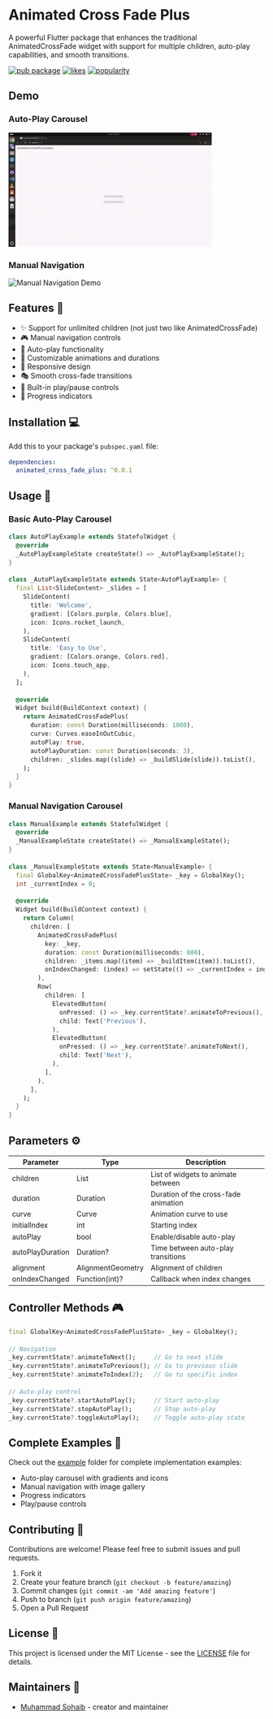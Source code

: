 # Animated Cross Fade Plus

A powerful Flutter package that enhances the traditional AnimatedCrossFade widget with support for multiple children, auto-play capabilities, and smooth transitions.

[![pub package](https://img.shields.io/pub/v/animated_cross_fade_plus.svg)](https://pub.dev/packages/animated_cross_fade_plus)
[![likes](https://img.shields.io/pub/likes/animated_cross_fade_plus?style=flat-square)](https://pub.dev/packages/animated_cross_fade_plus/score)
[![popularity](https://img.shields.io/pub/popularity/animated_cross_fade_plus?style=flat-square)](https://pub.dev/packages/animated_cross_fade_plus/score)

## Demo

### Auto-Play Carousel

![Auto-play Demo](https://raw.githubusercontent.com/MuhammadSohaib-pro/animated_cross_fade_plus/master/example/assets/auto_play_demo.gif)

### Manual Navigation

![Manual Navigation Demo](https://raw.githubusercontent.com/MuhammadSohaib-pro/animated_cross_fade_plus/master/example/assets/manual_demo.gif)

## Features 🚀

- ✨ Support for unlimited children (not just two like AnimatedCrossFade)
- 🎮 Manual navigation controls
- 🎯 Auto-play functionality
- 🎨 Customizable animations and durations
- 📱 Responsive design
- 🎭 Smooth cross-fade transitions
- 🔄 Built-in play/pause controls
- 📍 Progress indicators

## Installation 💻

Add this to your package's `pubspec.yaml` file:

```yaml
dependencies:
  animated_cross_fade_plus: ^0.0.1
```

## Usage 🎯

### Basic Auto-Play Carousel

```dart
class AutoPlayExample extends StatefulWidget {
  @override
  _AutoPlayExampleState createState() => _AutoPlayExampleState();
}

class _AutoPlayExampleState extends State<AutoPlayExample> {
  final List<SlideContent> _slides = [
    SlideContent(
      title: 'Welcome',
      gradient: [Colors.purple, Colors.blue],
      icon: Icons.rocket_launch,
    ),
    SlideContent(
      title: 'Easy to Use',
      gradient: [Colors.orange, Colors.red],
      icon: Icons.touch_app,
    ),
  ];

  @override
  Widget build(BuildContext context) {
    return AnimatedCrossFadePlus(
      duration: const Duration(milliseconds: 1000),
      curve: Curves.easeInOutCubic,
      autoPlay: true,
      autoPlayDuration: const Duration(seconds: 3),
      children: _slides.map((slide) => _buildSlide(slide)).toList(),
    );
  }
}
```

### Manual Navigation Carousel

```dart
class ManualExample extends StatefulWidget {
  @override
  _ManualExampleState createState() => _ManualExampleState();
}

class _ManualExampleState extends State<ManualExample> {
  final GlobalKey<AnimatedCrossFadePlusState> _key = GlobalKey();
  int _currentIndex = 0;

  @override
  Widget build(BuildContext context) {
    return Column(
      children: [
        AnimatedCrossFadePlus(
          key: _key,
          duration: const Duration(milliseconds: 800),
          children: _items.map((item) => _buildItem(item)).toList(),
          onIndexChanged: (index) => setState(() => _currentIndex = index),
        ),
        Row(
          children: [
            ElevatedButton(
              onPressed: () => _key.currentState?.animateToPrevious(),
              child: Text('Previous'),
            ),
            ElevatedButton(
              onPressed: () => _key.currentState?.animateToNext(),
              child: Text('Next'),
            ),
          ],
        ),
      ],
    );
  }
}
```

## Parameters ⚙️

| Parameter        | Type              | Description                          |
| ---------------- | ----------------- | ------------------------------------ |
| children         | List<Widget>      | List of widgets to animate between   |
| duration         | Duration          | Duration of the cross-fade animation |
| curve            | Curve             | Animation curve to use               |
| initialIndex     | int               | Starting index                       |
| autoPlay         | bool              | Enable/disable auto-play             |
| autoPlayDuration | Duration?         | Time between auto-play transitions   |
| alignment        | AlignmentGeometry | Alignment of children                |
| onIndexChanged   | Function(int)?    | Callback when index changes          |

## Controller Methods 🎮

```dart
final GlobalKey<AnimatedCrossFadePlusState> _key = GlobalKey();

// Navigation
_key.currentState?.animateToNext();     // Go to next slide
_key.currentState?.animateToPrevious(); // Go to previous slide
_key.currentState?.animateToIndex(2);   // Go to specific index

// Auto-play control
_key.currentState?.startAutoPlay();     // Start auto-play
_key.currentState?.stopAutoPlay();      // Stop auto-play
_key.currentState?.toggleAutoPlay();    // Toggle auto-play state
```

## Complete Examples 📱

Check out the [example](https://github.com/MuhammadSohaib-pro/animated_cross_fade_plus/blob/master/example/lib/main.dart) folder for complete implementation examples:

- Auto-play carousel with gradients and icons
- Manual navigation with image gallery
- Progress indicators
- Play/pause controls

## Contributing 🤝

Contributions are welcome! Please feel free to submit issues and pull requests.

1. Fork it
2. Create your feature branch (`git checkout -b feature/amazing`)
3. Commit changes (`git commit -am 'Add amazing feature'`)
4. Push to branch (`git push origin feature/amazing`)
5. Open a Pull Request

## License 📄

This project is licensed under the MIT License - see the [LICENSE](LICENSE) file for details.

## Maintainers 👥

- [Muhammad Sohaib](https://github.com/MuhammadSohaib-pro) - creator and maintainer
